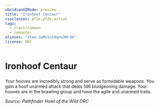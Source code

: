 ```yaml
---
obsidianUIMode: preview
title: "Ironhoof Centaur"
cssclasses: pf2e,pf2e-action
tags:
  - trait/common
  - remaster
aliases: "Item.JaMv1xS9qnw3Hr3m"
license: ORC
---
```

# Ironhoof Centaur

### 






Your hooves are incredibly strong and serve as formidable weapons. You gain a hoof unarmed attack that deals 1d6 bludgeoning damage. Your hooves are in the brawling group and have the agile and unarmed traits.

*Source: Pathfinder Howl of the Wild*
*ORC*